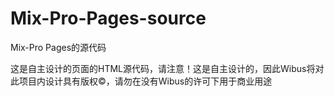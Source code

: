 # Mix-Pro-Pages-source
Mix-Pro Pages的源代码

这是自主设计的页面的HTML源代码，请注意！这是自主设计的，因此Wibus将对此项目内设计具有版权©️，请勿在没有Wibus的许可下用于商业用途